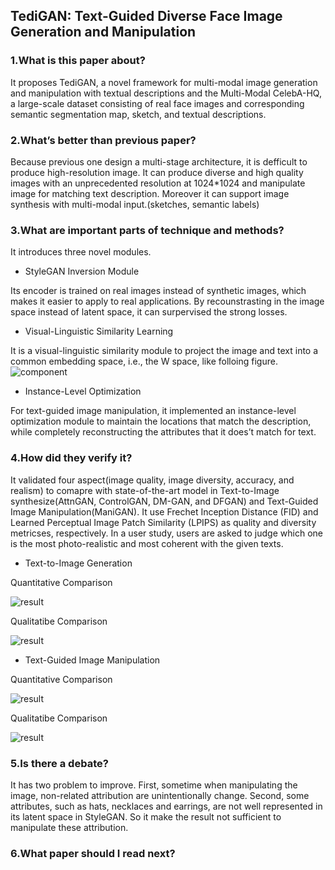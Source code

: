 ## TediGAN: Text-Guided Diverse Face Image Generation and Manipulation

### 1.What is this paper about?

It proposes TediGAN, a novel framework for multi-modal image generation and manipulation with textual descriptions and the Multi-Modal CelebA-HQ, a large-scale dataset consisting of real face images and corresponding semantic segmentation map, sketch, and textual descriptions.

### 2.What’s better than previous paper?

Because previous one design a multi-stage architecture, it is defficult to produce high-resolution image. 
It can produce diverse and high quality images with an unprecedented resolution at 1024*1024 and manipulate image for matching text description.
Moreover it can support image synthesis with multi-modal input.(sketches, semantic labels)


### 3.What are important parts of technique and methods?

It introduces three novel modules.

- StyleGAN Inversion Module

Its encoder is trained on real images instead of synthetic images, which makes it easier to apply to real applications.
By recounstrasting in the image space instead of latent space, it can surpervised the strong losses.

- Visual-Linguistic Similarity Learning

It is a visual-linguistic similarity module to project the image and text into a common embedding space, i.e., the W space, like folloing figure.
![component](../../../../img/TediGAN_component.png) 

- Instance-Level Optimization

For text-guided image manipulation, it implemented an instance-level optimization module to maintain the locations that match the description, while completely reconstructing the attributes that it does’t match for text.

### 4.How did they verify it?

It validated four aspect(image quality, image diversity, accuracy, and realism) to comapre with state-of-the-art model in Text-to-Image synthesize(AttnGAN, ControlGAN, DM-GAN, and DFGAN) and Text-Guided Image Manipulation(ManiGAN).
It use Frechet Inception Distance (FID) and Learned Perceptual Image Patch Similarity (LPIPS) as quality and diversity metricses, respectively. In a user study, users are asked to judge which one is the most photo-realistic and most coherent with the given texts.


- Text-to-Image Generation

Quantitative Comparison

![result](../../../../img/TediGAN_result1.jpg) 

Qualitatibe Comparison

![result](../../../../img/TediGAN_result2.jpg) 

- Text-Guided Image Manipulation

Quantitative Comparison

![result](../../../../img/TediGAN_result3.jpg) 

Qualitatibe Comparison

![result](../../../../img/TediGAN_result4.jpg) 

### 5.Is there a debate?

It has two problem to improve.
First, sometime when manipulating the image, non-related attribution are unintentionally change.
Second, some attributes, such as hats, necklaces and earrings, are not well represented in its latent space in StyleGAN. So it make the result not sufficient to manipulate these attribution.

### 6.What paper should I read next?




